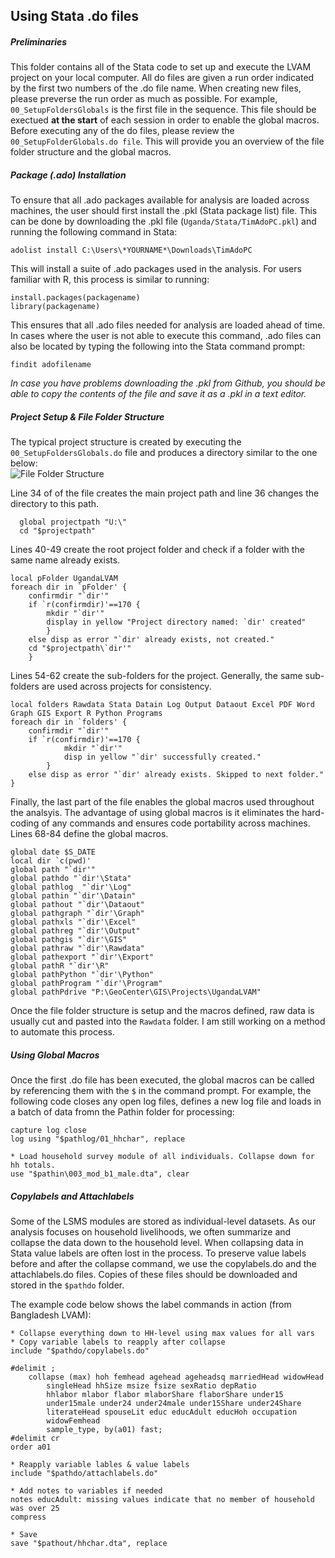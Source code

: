 Using Stata .do files
-------------

##### Preliminaries  
This folder contains all of the Stata code to set up and execute the LVAM project on your local computer. All do files are given a run order indicated by the first two numbers of the .do file name. When creating new files, please preverse the run order as much as possible. For example, ```00_SetupFoldersGlobals``` is the first file in the sequence. This file should be exectued **at the start** of each session in order to enable the global macros.  Before executing any of the do files, please review the ```00_SetupFolderGlobals.do file```. This will provide you an overview of the file folder structure and the global macros.

##### Package (.ado) Installation
To ensure that all .ado packages available for analysis are loaded across machines, the user should first install the .pkl (Stata package list) file. This can be done by downloading the .pkl file (```Uganda/Stata/TimAdoPC.pkl```) and running the following command in Stata:  
```{stata}
adolist install C:\Users\*YOURNAME*\Downloads\TimAdoPC
``` 
This will install a suite of .ado packages used in the analysis. For users familiar with R, this process is similar to running:
```{r}
install.packages(packagename) 
library(packagename)
```  
This ensures that all .ado files needed for analysis are loaded ahead of time. In cases where the user is not able to execute this command, .ado files can also be located by typing the following into the Stata command prompt:
```{stata}
findit adofilename
```
*In case you have problems downloading the .pkl from Github, you should be able to copy the contents of the file and save it as a .pkl in a text editor.*

##### Project Setup & File Folder Structure 

The typical project structure is created by executing the ```00_SetupFoldersGlobals.do``` file and produces a directory similar to the one below:  
![File Folder Structure](https://cloud.githubusercontent.com/assets/5873344/5705046/5c5b81de-9a44-11e4-802b-1ca8d44c94c5.PNG)

Line 34 of of the file creates the main project path and line 36 changes the directory to this path.  
``` {stata}
  global projectpath "U:\"
  cd "$projectpath"
```  

Lines 40-49 create the root project folder and check if a folder with the same name already exists.  
```{stata}
local pFolder UgandaLVAM
foreach dir in `pFolder' {
	confirmdir "`dir'"
	if `r(confirmdir)'==170 {
		mkdir "`dir'"
		display in yellow "Project directory named: `dir' created"
		}
	else disp as error "`dir' already exists, not created."
	cd "$projectpath\`dir'"
	}
```  
	
Lines 54-62 create the sub-folders for the project. Generally, the same sub-folders are used across projects for consistency.
```{stata}
local folders Rawdata Stata Datain Log Output Dataout Excel PDF Word Graph GIS Export R Python Programs
foreach dir in `folders' {
	confirmdir "`dir'"
	if `r(confirmdir)'==170 {
			mkdir "`dir'"
			disp in yellow "`dir' successfully created."
		}
	else disp as error "`dir' already exists. Skipped to next folder."
}
```

Finally, the last part of the file enables the global macros used throughout the analsyis. The advantage of using global macros is it eliminates the hard-coding of any commands and ensures code portability across machines.  Lines 68-84 define the global macros.
```{stata}
global date $S_DATE
local dir `c(pwd)'
global path "`dir'"
global pathdo "`dir'\Stata"
global pathlog  "`dir'\Log"
global pathin "`dir'\Datain"
global pathout "`dir'\Dataout"
global pathgraph "`dir'\Graph"
global pathxls "`dir'\Excel"
global pathreg "`dir'\Output"
global pathgis "`dir'\GIS"
global pathraw "`dir'\Rawdata"
global pathexport "`dir'\Export"
global pathR "`dir'\R"
global pathPython "`dir'\Python"
global pathProgram "`dir'\Program"
global pathPdrive "P:\GeoCenter\GIS\Projects\UgandaLVAM"
```  

Once the file folder structure is setup and the macros defined, raw data is usually cut and pasted into the ```Rawdata``` folder. I am still working on a method to automate this process.

##### Using Global Macros
Once the first .do file has been executed, the global macros can be called by referencing them with the ```$``` in the command prompt.  For example, the following code closes any open log files, defines a new log file and loads in a batch of data fromn the Pathin folder for processing:
```{stata}
capture log close
log using "$pathlog/01_hhchar", replace

* Load household survey module of all individuals. Collapse down for hh totals.
use "$pathin\003_mod_b1_male.dta", clear
```

##### Copylabels and Attachlabels
Some of the LSMS modules are stored as individual-level datasets. As our analysis focuses on household livelihoods, we often summarize and collapse the data down to the household level. When collapsing data in Stata value labels are often lost in the process. To preserve value labels before and after the collapse command, we use the copylabels.do and the attachlabels.do files. Copies of these files should be downloaded and stored in the ```$pathdo``` folder.    

The example code below shows the label commands in action (from Bangladesh LVAM):
```{stata}
* Collapse everything down to HH-level using max values for all vars
* Copy variable labels to reapply after collapse
include "$pathdo/copylabels.do"

#delimit ;
	collapse (max) hoh femhead agehead ageheadsq marriedHead widowHead 
		singleHead hhSize msize fsize sexRatio depRatio 
		hhlabor mlabor flabor mlaborShare flaborShare under15 
		under15male under24 under24male under15Share under24Share 
		literateHead spouseLit educ educAdult educHoh occupation
		widowFemhead
		sample_type, by(a01) fast;
#delimit cr
order a01

* Reapply variable lables & value labels
include "$pathdo/attachlabels.do"

* Add notes to variables if needed
notes educAdult: missing values indicate that no member of household was over 25
compress

* Save
save "$pathout/hhchar.dta", replace
```




